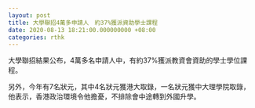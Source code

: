 ```yaml
---
layout: post
title: 大學聯招4萬多申請人　約37%獲派資助學士課程
date: 2020-08-13 18:21:00.000000000 +08:00
categories: rthk
---
```


大學聯招結果公布，4萬多名申請人中，有約37%獲派教資會資助的學士學位課程。

另外，今年有7名狀元，其中4名狀元獲港大取錄，一名狀元獲中大理學院取錄，他表示，香港政治環境令他擔憂，不排除會中途轉到外國升學。
